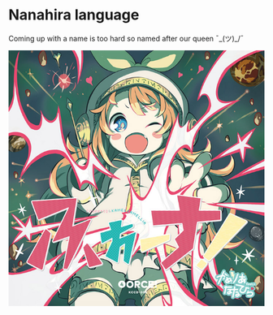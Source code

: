 # Nanahira language
Coming up with a name is too hard so named after our queen ¯\_(ツ)_/¯

![groovy loli](images/nanahira.jpg)